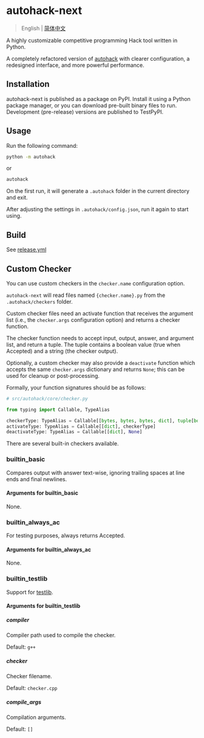 # autohack-next

> English | [简体中文](./docs/README_zh.md)

A highly customizable competitive programming Hack tool written in Python.

A completely refactored version of [autohack](https://github.com/gi-b716/autohack) with clearer configuration, a redesigned interface, and more powerful performance.

## Installation

autohack-next is published as a package on PyPI. Install it using a Python package manager, or you can download pre-built binary files to run. Development (pre-release) versions are published to TestPyPI.

## Usage

Run the following command:

```bash
python -m autohack
```

or

```bash
autohack
```

On the first run, it will generate a `.autohack` folder in the current directory and exit.

After adjusting the settings in `.autohack/config.json`, run it again to start using.

## Build

See [release.yml](./.github/workflows/release.yml)

## Custom Checker

You can use custom checkers in the `checker.name` configuration option.

`autohack-next` will read files named `{checker.name}.py` from the `.autohack/checkers` folder.

Custom checker files need an activate function that receives the argument list (i.e., the `checker.args` configuration option) and returns a checker function.

The checker function needs to accept input, output, answer, and argument list, and return a tuple. The tuple contains a boolean value (true when Accepted) and a string (the checker output).

Optionally, a custom checker may also provide a `deactivate` function which accepts the same `checker.args` dictionary and returns `None`; this can be used for cleanup or post-processing.

Formally, your function signatures should be as follows:

```python
# src/autohack/core/checker.py

from typing import Callable, TypeAlias

checkerType: TypeAlias = Callable[[bytes, bytes, bytes, dict], tuple[bool, str]]
activateType: TypeAlias = Callable[[dict], checkerType]
deactivateType: TypeAlias = Callable[[dict], None]
```

There are several built-in checkers available.

### builtin_basic

Compares output with answer text-wise, ignoring trailing spaces at line ends and final newlines.

#### Arguments for builtin_basic

None.

### builtin_always_ac

For testing purposes, always returns Accepted.

#### Arguments for builtin_always_ac

None.

### builtin_testlib

Support for [testlib](https://github.com/MikeMirzayanov/testlib/).

#### Arguments for builtin_testlib

##### compiler

Compiler path used to compile the checker.

Default: `g++`

##### checker

Checker filename.

Default: `checker.cpp`

##### compile_args

Compilation arguments.

Default: `[]`
